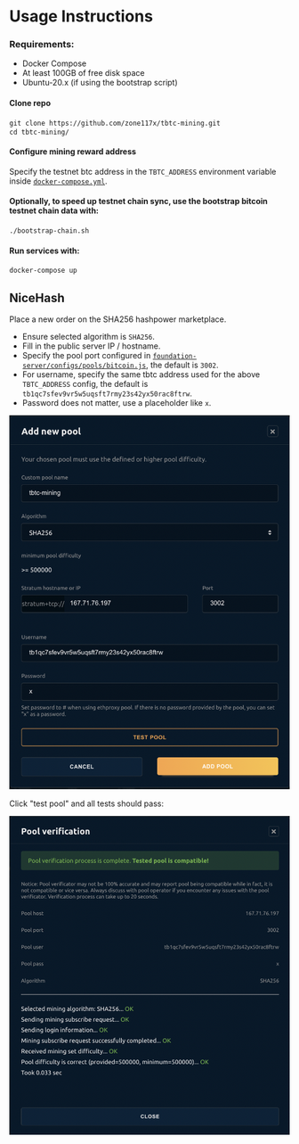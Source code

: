 # Usage Instructions

### Requirements:
 * Docker Compose
 * At least 100GB of free disk space
 * Ubuntu-20.x (if using the bootstrap script)

#### Clone repo
```shell
git clone https://github.com/zone117x/tbtc-mining.git
cd tbtc-mining/
```

#### Configure mining reward address
Specify the testnet btc address in the `TBTC_ADDRESS` environment variable inside [`docker-compose.yml`](docker-compose.yml).

#### Optionally, to speed up testnet chain sync, use the bootstrap bitcoin testnet chain data with:
```shell
./bootstrap-chain.sh
```

#### Run services with:
```shell
docker-compose up
```


## NiceHash

Place a new order on the SHA256 hashpower marketplace.

* Ensure selected algorithm is `SHA256`.
* Fill in the public server IP / hostname.
* Specify the pool port configured in [`foundation-server/configs/pools/bitcoin.js`](foundation-server/configs/pools/bitcoin.js), the default is `3002`.
* For username, specify the same tbtc address used for the above `TBTC_ADDRESS` config, the default is `tb1qc7sfev9vr5w5uqsft7rmy23s42yx50rac8ftrw`.
* Password does not matter, use a placeholder like `x`.

<img src='images/nicehash-pool-setup.png' width='600'>

Click "test pool" and all tests should pass:

<img src='images/nicehash-pool-verification.png' width='600'>
